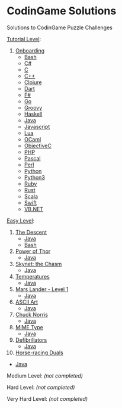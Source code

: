 # CodinGame Solutions
Solutions to CodinGame Puzzle Challenges

[Tutorial Level](https://github.com/BiermanM/CodinGame/tree/master/Tutorial-Level):

1. [Onboarding](https://github.com/BiermanM/CodinGame/tree/master/Tutorial-Level/Onboarding)
   * [Bash](https://github.com/BiermanM/CodinGame/blob/master/Tutorial-Level/Onboarding/Onboarding%20Solution%20(Bash).sh)
   * [C#](https://github.com/BiermanM/CodinGame/blob/master/Tutorial-Level/Onboarding/Onboarding%20Solution%20(C%23).cs)
   * [C](https://github.com/BiermanM/CodinGame/blob/master/Tutorial-Level/Onboarding/Onboarding%20Solution%20(C).c)
   * [C++](https://github.com/BiermanM/CodinGame/blob/master/Tutorial-Level/Onboarding/Onboarding%20Solution%20(C%2B%2B).cpp)
   * [Clojure](https://github.com/BiermanM/CodinGame/blob/master/Tutorial-Level/Onboarding/Onboarding%20Solution%20(Clojure).clj)
   * [Dart](https://github.com/BiermanM/CodinGame/blob/master/Tutorial-Level/Onboarding/Onboarding%20Solution%20(Dart).dart)
   * [F#](https://github.com/BiermanM/CodinGame/blob/master/Tutorial-Level/Onboarding/Onboarding%20Solution%20(F%23).fs)
   * [Go](https://github.com/BiermanM/CodinGame/blob/master/Tutorial-Level/Onboarding/Onboarding%20Solution%20(Go).go)
   * [Groovy](https://github.com/BiermanM/CodinGame/blob/master/Tutorial-Level/Onboarding/Onboarding%20Solution%20(Groovy).groovy)
   * [Haskell](https://github.com/BiermanM/CodinGame/blob/master/Tutorial-Level/Onboarding/Onboarding%20Solution%20(Haskell).hs)
   * [Java](https://github.com/BiermanM/CodinGame/blob/master/Tutorial-Level/Onboarding/Onboarding%20Solution%20(Java).java)
   * [Javascript](https://github.com/BiermanM/CodinGame/blob/master/Tutorial-Level/Onboarding/Onboarding%20Solution%20(Javascript).js)
   * [Lua](https://github.com/BiermanM/CodinGame/blob/master/Tutorial-Level/Onboarding/Onboarding%20Solution%20(Lua).lua)
   * [OCaml](https://github.com/BiermanM/CodinGame/blob/master/Tutorial-Level/Onboarding/Onboarding%20Solution%20(OCaml).ml)
   * [ObjectiveC](https://github.com/BiermanM/CodinGame/blob/master/Tutorial-Level/Onboarding/Onboarding%20Solution%20(ObjectiveC).m)
   * [PHP](https://github.com/BiermanM/CodinGame/blob/master/Tutorial-Level/Onboarding/Onboarding%20Solution%20(PHP).php)
   * [Pascal](https://github.com/BiermanM/CodinGame/blob/master/Tutorial-Level/Onboarding/Onboarding%20Solution%20(Pascal).pp)
   * [Perl](https://github.com/BiermanM/CodinGame/blob/master/Tutorial-Level/Onboarding/Onboarding%20Solution%20(Perl).pl)
   * [Python](https://github.com/BiermanM/CodinGame/blob/master/Tutorial-Level/Onboarding/Onboarding%20Solution%20(Python).py)
   * [Python3](https://github.com/BiermanM/CodinGame/blob/master/Tutorial-Level/Onboarding/Onboarding%20Solution%20(Python3).py)
   * [Ruby](https://github.com/BiermanM/CodinGame/blob/master/Tutorial-Level/Onboarding/Onboarding%20Solution%20(Ruby).rb)
   * [Rust](https://github.com/BiermanM/CodinGame/blob/master/Tutorial-Level/Onboarding/Onboarding%20Solution%20(Rust).rs)
   * [Scala](https://github.com/BiermanM/CodinGame/blob/master/Tutorial-Level/Onboarding/Onboarding%20Solution%20(Scala).sc)
   * [Swift](https://github.com/BiermanM/CodinGame/blob/master/Tutorial-Level/Onboarding/Onboarding%20Solution%20(Swift).swift)
   * [VB.NET](https://github.com/BiermanM/CodinGame/blob/master/Tutorial-Level/Onboarding/Onboarding%20Solution%20(VB.NET).vb)


[Easy Level](https://github.com/BiermanM/CodinGame/tree/master/Easy-Level):


1. [The Descent](https://github.com/BiermanM/CodinGame/tree/master/Easy-Level/The-Descent)
   * [Java](https://github.com/BiermanM/CodinGame/blob/master/Easy-Level/The-Descent/The%20Descent%20Solution%20(Java).java)
   * [Bash](https://github.com/BiermanM/CodinGame/blob/master/Easy-Level/The-Descent/The%20Descent%20Solution%20(Bash).sh)
2. [Power of Thor](https://github.com/BiermanM/CodinGame/tree/master/Easy-Level/Power-of-Thor)
   * [Java](https://github.com/BiermanM/CodinGame/blob/master/Easy-Level/Power-of-Thor/Power%20of%20Thor%20Solution.java)
3. [Skynet: the Chasm](https://github.com/BiermanM/CodinGame/tree/master/Easy-Level/Skynet-the-Chasm)
   * [Java](https://github.com/BiermanM/CodinGame/blob/master/Easy-Level/Skynet-the-Chasm/Skynet:%20the%20Chasm%20Solution.java)
4. [Temperatures](https://github.com/BiermanM/CodinGame/tree/master/Easy-Level/Temperatures)
   * [Java](https://github.com/BiermanM/CodinGame/blob/master/Easy-Level/Temperatures/Temperatures%20Solution.java)
5. [Mars Lander - Level 1](https://github.com/BiermanM/CodinGame/tree/master/Easy-Level/Mars-Lander---Level-1)
   * [Java](https://github.com/BiermanM/CodinGame/blob/master/Easy-Level/Mars-Lander---Level-1/Mars%20Lander%20-%20Level%201%20Solution.java)
6. [ASCII Art](https://github.com/BiermanM/CodinGame/tree/master/Easy-Level/ASCII-Art)
   * [Java](https://github.com/BiermanM/CodinGame/blob/master/Easy-Level/ASCII-Art/ASCII%20Art%20Solution.java)
7. [Chuck Norris](https://github.com/BiermanM/CodinGame/tree/master/Easy-Level/Chuck-Norris)
   * [Java](https://github.com/BiermanM/CodinGame/blob/master/Easy-Level/Chuck-Norris/Chuck%20Norris%20Solution.java)
8. [MIME Type](https://github.com/BiermanM/CodinGame/tree/master/Easy-Level/MIME-Type)
   * [Java](https://github.com/BiermanM/CodinGame/blob/master/Easy-Level/MIME-Type/MIME%20Type%20Solution.java)
9. [Defibrillators](https://github.com/BiermanM/CodinGame/tree/master/Easy-Level/Defibrillators)
   * [Java](https://github.com/BiermanM/CodinGame/blob/master/Easy-Level/Defibrillators/Defibrillators%20Solution.java)
10. [Horse-racing Duals](https://github.com/BiermanM/CodinGame/tree/master/Easy-Level/Horse-racing-Duals)
   * [Java](https://github.com/BiermanM/CodinGame/blob/master/Easy-Level/Horse-racing-Duals/Horse-racing%20Duals%20Solution.java)

Medium Level: *(not completed)*

Hard Level: *(not completed)*

Very Hard Level: *(not completed)*

